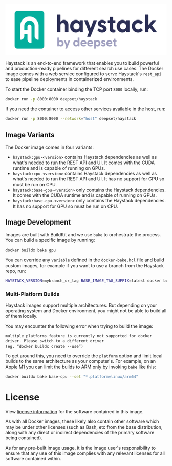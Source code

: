 <p align="center">
  <a href="https://www.deepset.ai/haystack/"><img src="https://raw.githubusercontent.com/deepset-ai/haystack/main/docs/img/haystack_logo_colored.png" alt="Haystack"></a>
</p>

Haystack is an end-to-end framework that enables you to build powerful and production-ready
pipelines for different search use cases. The Docker image comes with a web service
configured to serve Haystack's `rest_api` to ease pipeline deployments in containerized
environments.

To start the Docker container binding the TCP port `8000` locally, run:
```sh
docker run -p 8000:8000 deepset/haystack
```

If you need the container to access other services available in the host, run:
```sh
docker run -p 8000:8000 --network="host" deepset/haystack
```

## Image Variants

The Docker image comes in four variants:
- `haystack:gpu-<version>` contains Haystack dependencies as well as what's needed to run the REST API and UI. It comes with the CUDA runtime and is capable of running on GPUs.
- `haystack:cpu-<version>` contains Haystack dependencies as well as what's needed to run the REST API and UI. It has no support for GPU so must be run on CPU.
- `haystack:base-gpu-<version>` only contains the Haystack dependencies. It comes with the CUDA runtime and is capable of running on GPUs.
- `haystack:base-cpu-<version>` only contains the Haystack dependencies. It has no support for GPU so must be run on CPU.

## Image Development

Images are built with BuildKit and we use `bake` to orchestrate the process.
You can build a specific image by running:
```sh
docker buildx bake gpu
```

You can override any `variable` defined in the `docker-bake.hcl` file and build custom
images, for example if you want to use a branch from the Haystack repo, run:
```sh
HAYSTACK_VERSION=mybranch_or_tag BASE_IMAGE_TAG_SUFFIX=latest docker buildx bake gpu --no-cache
```

### Multi-Platform Builds

Haystack images support multiple architectures. But depending on your operating system and Docker
environment, you might not be able to build all of them locally.

You may encounter the following error when trying to build the image:

```
multiple platforms feature is currently not supported for docker driver. Please switch to a different driver
(eg. “docker buildx create --use”)
```

To get around this, you need to override the `platform` option and limit local builds to the same architecture as
your computer's. For example, on an Apple M1 you can limit the builds to ARM only by invoking `bake` like this:

```sh
docker buildx bake base-cpu --set "*.platform=linux/arm64"
```

# License

View [license information](https://github.com/deepset-ai/haystack/blob/main/LICENSE) for
the software contained in this image.

As with all Docker images, these likely also contain other software which may be under
other licenses (such as Bash, etc from the base distribution, along with any direct or
indirect dependencies of the primary software being contained).

As for any pre-built image usage, it is the image user's responsibility to ensure that any
use of this image complies with any relevant licenses for all software contained within.
